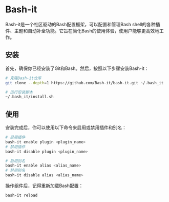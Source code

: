 # Bash-it

Bash-it是一个社区驱动的Bash配置框架，可以配置和管理Bash shell的各种插件、主题和自动补全功能。它旨在简化Bash的使用体验，使用户能够更高效地工作。

## 安装

首先，确保你已经安装了Git和Bash。然后，按照以下步骤安装Bash-it：

```bash
# 克隆Bash-it仓库
git clone --depth=1 https://github.com/Bash-it/bash-it.git ~/.bash_it

# 运行安装脚本
~/.bash_it/install.sh
```

## 使用

安装完成后，你可以使用以下命令来启用或禁用插件和别名：

```bash
# 启用插件
bash-it enable plugin <plugin_name>
# 禁用插件
bash-it disable plugin <plugin_name>

# 启用别名
bash-it enable alias <alias_name>
# 禁用别名
bash-it disable alias <alias_name>
```

操作组件后，记得重新加载Bash配置：

```bash
bash-it reload
```


